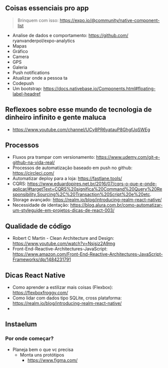 ## Coisas essenciais pro app

> Brinquem com isso: https://expo.io/@community/native-component-list

- Analise de dados e comportamento: https://github.com/
  ryanvanderpol/expo-analytics
- Mapas
- Gráfico
- Camera
- GPS
- Galeria
- Push notifications
- Atualizar onde a pessoa ta
- Codepush
- Um bootstrap: https://docs.nativebase.io/Components.html#floating-label-headref

## Reflexoes sobre esse mundo de tecnologia de dinheiro infinito e gente maluca

- https://www.youtube.com/channel/UCy8PR6yatauP8GhgfJqSWEg

## Processos

- Fluxos pra trampar com versionamento: https://www.udemy.com/git-e-github-na-vida-real/
- Processos de automatização baseado em push no github: https://circleci.com/
- Automatizar deploy para a loja: https://fastlane.tools/
- CQRS: https://www.eduardopires.net.br/2016/07/cqrs-o-que-e-onde-aplicar/#targetText=CQRS%20significa%20Command%20Query%20Responsibility,Sourcing%2C%20Transaction%20Script%20e%20etc.
- Storage avançado: https://realm.io/blog/introducing-realm-react-native/
- Necessidade de identação: https://blog.alura.com.br/como-automatizar-um-styleguide-em-projetos-dicas-de-react-003/

## Qualidade de código

- Robert C Martin - Clean Architecture and Design: https://www.youtube.com/watch?v=Nsjsiz2A9mg
- Front-End-Reactive-Architectures-JavaScript: https://www.amazon.com/Front-End-Reactive-Architectures-JavaScript-Frameworks/dp/1484231791

## Dicas React Native

- Como aprender a estilizar mais coisas (Flexbox): https://flexboxfroggy.com/
- Como lidar com dados tipo SQLite, cross plataforma: https://realm.io/blog/introducing-realm-react-native/
-

## Instaelum

### Por onde começar?

- Planeja bem o que vc precisa
  - Monta uns protótipos
    - https://www.figma.com/
